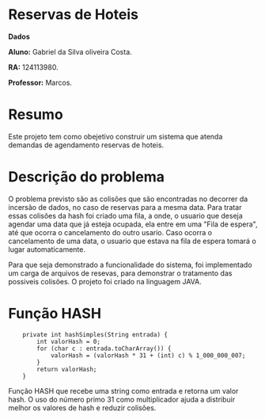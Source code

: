 # Reservas de Hoteis

**Dados**

**Aluno:** Gabriel da Silva oliveira Costa.

**RA:** 124113980.

**Professor:** Marcos.

# Resumo

Este projeto tem como obejetivo construir um sistema que atenda demandas de agendamento reservas de hoteis.

# Descrição do problema


O problema previsto são as colisões que são encontradas no decorrer da incersão de dados, no caso de reservas para a mesma data. Para tratar essas colisões da hash foi criado uma fila, a onde, o usuario que deseja agendar uma data que já esteja ocupada, ela entre em uma "Fila de espera", até que ocorra o cancelamento do outro usario. Caso ocorra o cancelamento de uma data, o usuario que estava na fila de espera tomará o lugar automaticamente. 

Para que seja demonstrado a funcionalidade do sistema, foi implementado um carga de arquivos de resevas, para demonstrar o tratamento das possiveis colisões. 
O projeto foi criado na linguagem JAVA.

# Função HASH

        private int hashSimples(String entrada) {
            int valorHash = 0;
            for (char c : entrada.toCharArray()) {
                valorHash = (valorHash * 31 + (int) c) % 1_000_000_007;
            }
            return valorHash;
        }

Função HASH que recebe uma string como entrada e retorna um valor hash. O uso do número primo 31 como multiplicador ajuda a distribuir melhor os valores de hash e reduzir colisões.


